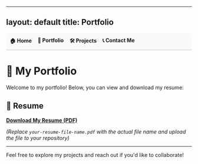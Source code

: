 
---
layout: default
title: Portfolio
---

<nav>
  <ul style="list-style-type: none; padding: 0; display: flex; gap: 1rem; background-color: #f8f9fa; padding: 10px; border-bottom: 2px solid #ddd;">
    <li><a href="/" style="text-decoration: none; font-weight: bold;">🏠 Home</a></li>
    <li><a href="/portfolio/" style="text-decoration: none; font-weight: bold;">📄 Portfolio</a></li>
    <li><a href="/projects/" style="text-decoration: none; font-weight: bold;">🛠️ Projects</a></li>
    <li><a href="/contact/" style="text-decoration: none; font-weight: bold;">📞 Contact Me</a></li>
  </ul>
</nav>


# 📄 My Portfolio

Welcome to my portfolio! Below, you can view and download my resume:

## 📂 Resume
[**Download My Resume (PDF)**](https://github.com/ManiMajd89/your-resume-file-name.pdf)

*(Replace `your-resume-file-name.pdf` with the actual file name and upload the file to your repository)*

---

Feel free to explore my projects and reach out if you'd like to collaborate!
